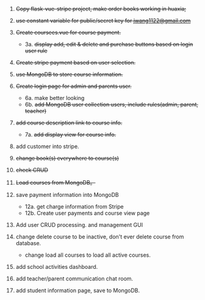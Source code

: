 1. ~~Copy flask-vue-stripe project, make order books working in huaxia;~~
2. ~~use constant variable for public/secret key for jwang1122@gmail.com~~
3. ~~Create coursees.vue for course payment.~~
    * 3a. ~~display add, edit & delete and purchase buttons based on login user rule~~

4. ~~Create stripe payment based on user selection.~~
5. ~~use MongoDB to store course information.~~
6. ~~Create login page for admin and parents user.~~
    * 6a. make better looking
    * 6b. ~~add MongoDB user collection users, include rules(admin, parent, teacher)~~

7. ~~add course description link to course info.~~
     * 7a. ~~add display view for course info.~~
    
8. add customer into stripe.
9. ~~change book(s) everywhere to course(s)~~
10. ~~check CRUD~~
11. ~~Load courses from MongoDB。~~
12. save payment information into MongoDB
    * 12a. get charge information from Stripe
    * 12b. Create user payments and course view page

13. Add user CRUD processing. and management GUI

14. change delete course to be inactive, don't ever delete course from database.
    * change load all courses to load all active courses. 

15. add school activities dashboard.

16. add teacher/parent communication chat room.

17. add student information page, save to MongoDB.